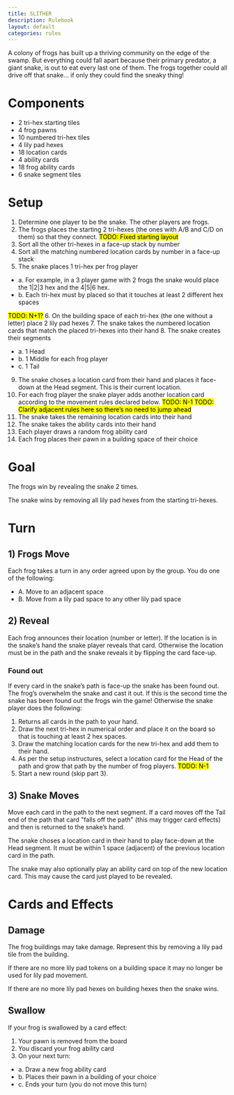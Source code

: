 ```yaml
---
title: SLITHER
description: Rulebook
layout: default
categories: rules
---
```

A colony of frogs has built up a thriving community on the edge of the swamp. But everything could fall apart because their primary predator, a giant snake, is out to eat every last one of them. The frogs together could all drive off that snake… if only they could find the sneaky thing!

# Components
- 2 tri-hex starting tiles
- 4 frog pawns
- 10 numbered tri-hex tiles
- 4 lily pad hexes
- 18 location cards
- 4 ability cards
- 18 frog ability cards
- 6 snake segment tiles

# Setup
1. Determine one player to be the snake. The other players are frogs.
2. The frogs places the starting 2 tri-hexes (the ones with A/B and C/D on them) so that they connect.
<mark>TODO: Fixed starting layout</mark>
3. Sort all the other tri-hexes in a face-up stack by number
4. Sort all the matching numbered location cards by number in a face-up stack
5. The snake places 1 tri-hex per frog player

  - a. For example, in a 3 player game with 2 frogs the snake would place the 1|2|3 hex and the 4|5|6 hex.
  - b. Each tri-hex must by placed so that it touches at least 2 different hex spaces

<mark>TODO: N+1?</mark>
6. On the building space of each tri-hex (the one without a letter) place 2 lily pad hexes
7. The snake takes the numbered location cards that match the placed tri-hexes into their hand
8. The snake creates their segments
  - a. 1 Head
  - b. 1 Middle for each frog player
  - c. 1 Tail
9. The snake choses a location card from their hand and places it face-down at the Head segment. This is their current location.
10. For each frog player the snake player adds another location card according to the movement rules declared below.
<mark>TODO: N-1</mark>
<mark>TODO: Clarify adjacent rules here so there’s no need to jump ahead</mark>
11. The snake takes the remaining location cards into their hand
12. The snake takes the ability cards into their hand
13. Each player draws a random frog ability card
14. Each frog places their pawn in a building space of their choice

# Goal
The frogs win by revealing the snake 2 times.

The snake wins by removing all lily pad hexes from the starting tri-hexes.

# Turn
## 1) Frogs Move
Each frog takes a turn in any order agreed upon by the group.
You do one of the following:
- A. Move to an adjacent space
- B. Move from a lily pad space to any other lily pad space

## 2) Reveal
Each frog announces their location (number or letter). If the location is in the snake’s hand the snake player reveals that card. Otherwise the location must be in the path and the snake reveals it by flipping the card face-up.

### Found out
If every card in the snake’s path is face-up the snake has been found out. The frog’s overwhelm the snake and cast it out. If this is the second time the snake has been found out the frogs win the game! Otherwise the snake player does the following:
1. Returns all cards in the path to your hand.
2. Draw the next tri-hex in numerical order and place it on the board so that is touching at least 2 hex spaces.
3. Draw the matching location cards for the new tri-hex and add them to their hand.
4. As per the setup instructures, select a location card for the Head of the path and grow that path by the number of frog players.
<mark>TODO: N-1</mark>
5. Start a new round (skip part 3).

## 3) Snake Moves
Move each card in the path to the next segment. If a card moves off the Tail end of the path that card "falls off the path" (this may trigger card effects) and then is returned to the snake’s hand.

The snake choses a location card in their hand to play face-down at the Head segment. It must be within 1 space (adjacent) of the previous location card in the path.

The snake may also optionally play an ability card on top of the new location card. This may cause the card just played to be revealed.

# Cards and Effects

## Damage
The frog buildings may take damage. Represent this by removing a lily pad tile from the building.

If there are no more lily pad tokens on a building space it may no longer be used for lily pad movement.

If there are no more lily pad hexes on building hexes then the snake wins.

## Swallow
If your frog is swallowed by a card effect:
1. Your pawn is removed from the board
2. You discard your frog ability card
3. On your next turn:
  - a. Draw a new frog ability card
  - b. Places their pawn in a building of your choice
  - c. Ends your turn (you do not move this turn)
